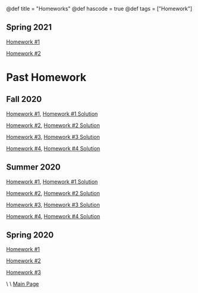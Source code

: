 @def title = "Homeworks"
@def hascode = true
@def tags = ["Homework"]

## Spring 2021
[Homework #1](ME_417_Control_of_Mechanical_Systems_Spring_2021_-_Homework_1.pdf)

[Homework #2](ME_417_Control_of_Mechanical_Systems_Spring_2021_-_Homework_2.pdf)

# Past Homework

## Fall 2020

[Homework #1](ME_417_Control_of_Mechanical_Systems_Fall_2020_-_Homework_1.pdf),
[Homework #1 Solution](ME_417_Control_of_Mechanical_Systems_Fall_2020_-_Homework_1_Solution.pdf)

[Homework #2](ME_417_Control_of_Mechanical_Systems_Fall_2020_-_Homework_2.pdf),
[Homework #2 Solution](ME_417_Control_of_Mechanical_Systems_Fall_2020_-_Homework_2_Solution.pdf)

[Homework #3](ME_417_Control_of_Mechanical_Systems_Fall_2020_-_Homework_3.pdf),
[Homework #3 Solution](ME_417_Control_of_Mechanical_Systems_Fall_2020_-_Homework_3_Solution.pdf)

[Homework #4](ME_417_Control_of_Mechanical_Systems_Fall_2020_-_Homework_4.pdf),
[Homework #4 Solution](ME_417_Control_of_Mechanical_Systems_Fall_2020_-_Homework_4_Solution.pdf)

## Summer 2020

[Homework #1](ME_417_Control_of_Mechanical_Systems_Summer_2020_-_Homework_1.pdf),
[Homework #1 Solution](ME_417_Control_of_Mechanical_Systems_Summer_2020_-_Homework_1_Solution.pdf)

[Homework #2](ME_417_Control_of_Mechanical_Systems_Summer_2020_-_Homework_2.pdf),
[Homework #2 Solution](ME_417_Control_of_Mechanical_Systems_Summer_2020_-_Homework_2_Solution.pdf)

[Homework #3](ME_417_Control_of_Mechanical_Systems_Summer_2020_-_Homework_3.pdf),
[Homework #3 Solution](ME_417_Control_of_Mechanical_Systems_Summer_2020_-_Homework_3_Solution.pdf)

[Homework #4](ME_417_Control_of_Mechanical_Systems_Summer_2020_-_Homework_4.pdf),
[Homework #4 Solution](ME_417_Control_of_Mechanical_Systems_Summer_2020_-_Homework_4_Solution.pdf)

## Spring 2020

[Homework #1](ME_417_Control_of_Mechanical_Systems_Spring_2020_-_Homework_1.pdf)

[Homework #2](ME_417_Control_of_Mechanical_Systems_Spring_2020_-_Homework_2.pdf)

[Homework #3](ME_417_Control_of_Mechanical_Systems_Spring_2020_-_Homework_3.pdf)



\\
\\
[Main Page](/index.html)
